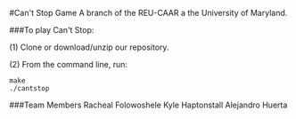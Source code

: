 #Can't Stop Game
A branch of the REU-CAAR a the University of Maryland.

###To play Can't Stop:

(1) Clone or download/unzip our repository.

(2) From the command line, run:
```
make
./cantstop
```


###Team Members
Racheal Folowoshele
Kyle Haptonstall
Alejandro Huerta
